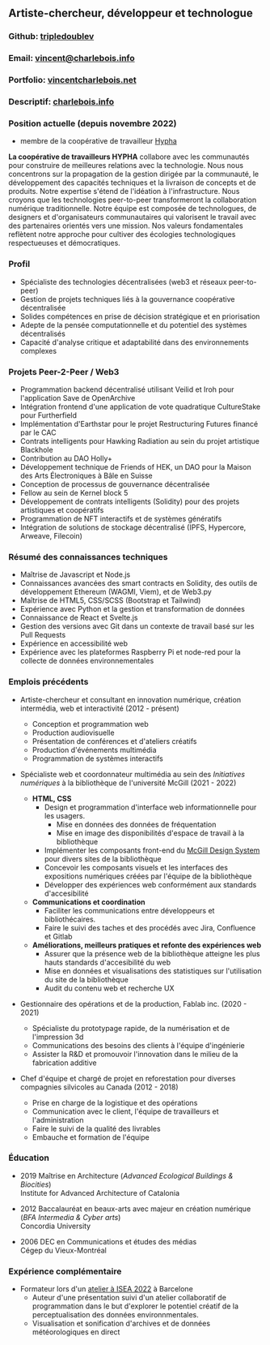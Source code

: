 ## Artiste-chercheur, développeur et technologue

### Github: [tripledoublev](https://github.com/tripledoublev/)
### Email: [vincent@charlebois.info](mailto:vincentcharlebois@gmail.com)
### Portfolio: [vincentcharlebois.net](https://vincentcharlebois.net)
### Descriptif: [charlebois.info](https://vincent.charlebois.info/fr)

### Position actuelle (depuis novembre 2022)
- membre de la coopérative de travailleur [Hypha](https://hypha.coop)

**La coopérative de travailleurs HYPHA** collabore avec les communautés pour construire de meilleures relations avec la technologie. Nous nous concentrons sur la propagation de la gestion dirigée par la communauté, le développement des capacités techniques et la livraison de concepts et de produits. Notre expertise s'étend de l'idéation à l'infrastructure. Nous croyons que les technologies peer-to-peer transformeront la collaboration numérique traditionnelle. Notre équipe est composée de technologues, de designers et d'organisateurs communautaires qui valorisent le travail avec des partenaires orientés vers une mission. Nos valeurs fondamentales reflètent notre approche pour cultiver des écologies technologiques respectueuses et démocratiques.


### Profil
- Spécialiste des technologies décentralisées (web3 et réseaux peer-to-peer)
- Gestion de projets techniques liés à la gouvernance coopérative décentralisée
- Solides compétences en prise de décision stratégique et en priorisation
- Adepte de la pensée computationnelle et du potentiel des systèmes décentralisés
- Capacité d'analyse critique et adaptabilité dans des environnements complexes

### Projets Peer-2-Peer / Web3
- Programmation backend décentralisé utilisant Veilid et Iroh pour l'application Save de OpenArchive
- Intégration frontend d'une application de vote quadratique CultureStake pour Furtherfield
- Implémentation d'Earthstar pour le projet Restructuring Futures financé par le CAC
- Contrats intelligents pour Hawking Radiation au sein du projet artistique Blackhole
- Contribution au DAO Holly+
- Développement technique de Friends of HEK, un DAO pour la Maison des Arts Électroniques à Bâle en Suisse
- Conception de processus de gouvernance décentralisée
- Fellow au sein de Kernel block 5
- Développement de contrats intelligents (Solidity) pour des projets artistiques et coopératifs
- Programmation de NFT interactifs et de systèmes génératifs
- Intégration de solutions de stockage décentralisé (IPFS, Hypercore, Arweave, Filecoin)

### Résumé des connaissances techniques
- Maîtrise de Javascript et Node.js
- Connaissances avancées des smart contracts en Solidity, des outils de développement Ethereum (WAGMI, Viem), et de Web3.py
- Maîtrise de HTML5, CSS/SCSS (Bootstrap et Tailwind)
- Expérience avec Python et la gestion et transformation de données
- Connaissance de React et Svelte.js
- Gestion des versions avec Git dans un contexte de travail basé sur les Pull Requests
- Expérience en accessibilité web
- Expérience avec les plateformes Raspberry Pi et node-red pour la collecte de données environnementales

### Emplois précédents 

 - Artiste-chercheur et consultant en innovation numérique, création intermédia, web et interactivité (2012 - présent)
    * Conception et programmation web
    * Production audiovisuelle
    * Présentation de conférences et d'ateliers créatifs
    * Production d'événements multimédia
    * Programmation de systèmes interactifs
      
- Spécialiste web et coordonnateur multimédia au sein des *Initiatives numériques* à la bibliothèque de l'université McGill (2021 - 2022)
    * **HTML, CSS** 
        - Design et programmation d'interface web informationnelle pour les usagers.
           * Mise en données des données de fréquentation
           * Mise en image des disponibilités d'espace de travail à la bibliothèque 
        - Implémenter les composants front-end du [McGill Design System](https://gitlab.ncs.mcgill.ca/wsg-public/mcgill-ds) pour divers sites de la bibliothèque
        - Concevoir les composants visuels et les interfaces des expositions numériques créées par l'équipe de la bibliothèque
        - Développer des expériences web conformément aux standards d'accesibilité
    * **Communications et coordination**
        - Faciliter les communications entre développeurs et bibliothécaires.
        - Faire le suivi des taches et des procédés avec Jira, Confluence et Gitlab
    * **Améliorations, meilleurs pratiques et refonte des expériences web**
        - Assurer que la présence web de la bibliothèque atteigne les plus hauts standards d'accesibilité du web 
        - Mise en données et visualisations des statistiques sur l'utilisation du site de la bibliothèque
        - Audit du contenu web et recherche UX

 - Gestionnaire des opérations et de la production, Fablab inc. (2020 - 2021)
    * Spécialiste du prototypage rapide, de la numérisation et de l'impression 3d
    * Communications des besoins des clients à l'équipe d'ingénierie  
    * Assister la R&D et promouvoir l'innovation dans le milieu de la fabrication additive

 - Chef d'équipe et chargé de projet en reforestation pour diverses compagnies silvicoles au Canada (2012 - 2018)
    * Prise en charge de la logistique et des opérations
    * Communication avec le client, l'équipe de travailleurs et l'administration
    * Faire le suivi de la qualité des livrables
    * Embauche et formation de l'équipe

    
### Éducation
- 2019 Maîtrise en Architecture (*Advanced Ecological Buildings & Biocities*)  
        Institute for Advanced Architecture of Catalonia  

- 2012 Baccalauréat en beaux-arts avec majeur en création numérique (*BFA Intermedia & Cyber arts*)  
        Concordia University  

- 2006 DEC en Communications et études des médias  
        Cégep du Vieux-Montréal    
  
### Expérience complémentaire
* Formateur lors d'un [atelier à ISEA 2022](https://isea2022.isea-international.org/event/workshop-environmental-data-perceptualization/) à Barcelone
    - Auteur d'une présentation suivi d'un atelier collaboratif de programmation dans le but d'explorer le potentiel créatif de la perceptualisation des données environnmentales. 
    - Visualisation et sonification d'archives et de données météorologiques en direct


